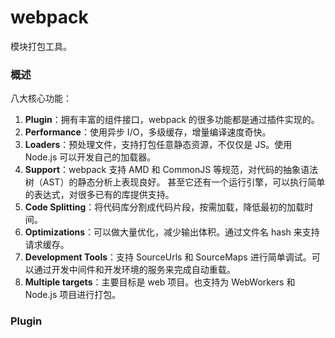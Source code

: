 # webpack

模块打包工具。

### 概述

八大核心功能：

1. __Plugin__：拥有丰富的组件接口，webpack 的很多功能都是通过插件实现的。
2. __Performance__：使用异步 I/O，多级缓存，增量编译速度奇快。
3. __Loaders__：预处理文件，支持打包任意静态资源，不仅仅是 JS。使用 Node.js 可以开发自己的加载器。
4. __Support__：webpack 支持 AMD 和 CommonJS 等规范，对代码的抽象语法树（AST）的静态分析上表现良好。
甚至它还有一个运行引擎，可以执行简单的表达式，对很多已有的库提供支持。
5. __Code Splitting__：将代码库分割成代码片段，按需加载，降低最初的加载时间。
6. __Optimizations__：可以做大量优化，减少输出体积。通过文件名 hash 来支持请求缓存。
7. __Development Tools__：支持 SourceUrls 和 SourceMaps 进行简单调试。可以通过开发中间件和开发环境的服务来完成自动重载。
8. __Multiple targets__：主要目标是 web 项目。也支持为 WebWorkers 和 Node.js 项目进行打包。

### Plugin